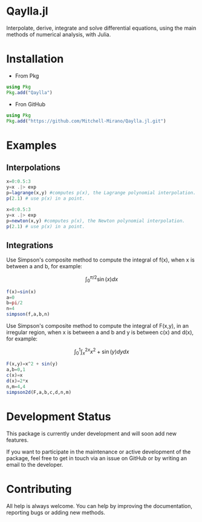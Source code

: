 # Qaylla.jl

Interpolate, derive, integrate and solve differential equations, using the main methods of numerical analysis, with Julia.

# Installation
- From Pkg
```julia
using Pkg
Pkg.add("Qaylla")
```
- Fron GitHub
```julia
using Pkg
Pkg.add("https://github.com/Mitchell-Mirano/Qaylla.jl.git")
```

# Examples

## Interpolations

```julia
x=0:0.5:3
y=x .|> exp
p=lagrange(x,y) #computes p(x), the Lagrange polynomial interpolation.
p(2.1) # use p(x) in a point.
```
```julia
x=0:0.5:3
y=x .|> exp
p=newton(x,y) #computes p(x), the Newton polynomial interpolation.
p(2.1) # use p(x) in a point.
```

## Integrations

Use Simpson's composite method to compute the integral of f(x), when x is between a and b, for example:

$$\int_{0}^{\pi/2}\sin(x)dx$$

```julia
f(x)=sin(x)
a=0
b=pi/2
n=4
simpson(f,a,b,n)
```
Use Simpson's composite method to compute the integral of F(x,y), in an irregular region, when x is between a and b and y is between c(x) and d(x), for example:

$$\int_{0}^{1}\int_{x}^{2x}x^{2} + \sin(y) dydx$$

```julia
F(x,y)=x^2 + sin(y)
a,b=0,1
c(x)=x
d(x)=2*x
n,m=4,4
simpson2d(F,a,b,c,d,n,m)
```
# Development Status
This package is currently under development and will soon add new features.

If you want to participate in the maintenance or active development of the package, feel free to get in touch via an issue on GitHub or by writing an email to the developer.

# Contributing
All help is always welcome. You can help by improving the documentation, reporting bugs or adding new methods.
